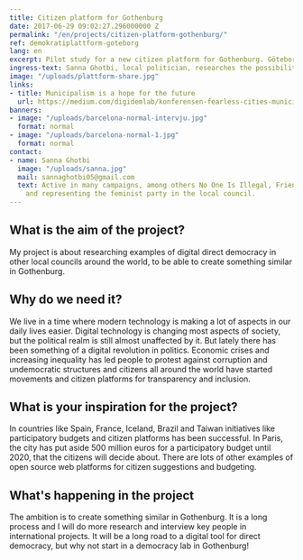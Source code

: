 ```yaml
---
title: Citizen platform for Gothenburg
date: 2017-06-29 09:02:27.296000000 Z
permalink: "/en/projects/citizen-platform-gothenburg/"
ref: demokratiplattform-goteborg
lang: en
excerpt: Pilot study for a new citizen platform for Gothenburg. Göteborg.
ingress-text: Sanna Ghotbi, local politician, researches the possibilities for a tool for direct democracy in Gothenburg.
image: "/uploads/plattform-share.jpg"
links:
- title: Municipalism is a hope for the future
  url: https://medium.com/digidemlab/konferensen-fearless-cities-municipalismen-%C3%A4r-ett-hopp-f%C3%B6r-framtiden-689e326a5fe
banners:
- image: "/uploads/barcelona-normal-intervju.jpg"
  format: normal
- image: "/uploads/barcelona-normal-1.jpg"
  format: normal
contact:
- name: Sanna Ghotbi
  image: "/uploads/sanna.jpg"
  mail: sannaghotbi05@gmail.com
  text: Active in many campaigns, among others No One Is Illegal, Friends of the Earth
    and representing the feminist party in the local council.
---
```


## What is the aim of the project?
My project is about researching examples of digital direct democracy in other local councils around the world, to be able to create something similar in Gothenburg.

## Why do we need it?
We live in a time where modern technology is making a lot of aspects in our daily lives easier. Digital technology is changing most aspects of society, but the political realm is still almost unaffected by it.
But lately there has been something of a digital revolution in politics. Economic crises and increasing inequality has led people to protest against corruption and undemocratic structures and citizens all around the world have started movements and citizen platforms for transparency and inclusion.

## What is your inspiration for the project?
In countries like Spain, France, Iceland, Brazil and Taiwan initiatives like participatory budgets and citizen platforms has been successful. In Paris, the city has put aside 500 million euros for a participatory budget until 2020, that the citizens will decide about. There are lots of other examples of open source web platforms for citizen suggestions and budgeting.

## What's happening in the project
The ambition is to create something similar in Gothenburg. It is a long process and I will do more research and interview key people in international projects. It will be a long road to a digital tool for direct democracy, but why not start in a democracy lab in Gothenburg!
